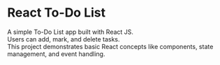 # React To-Do List

A simple To-Do List app built with React JS.  
Users can add, mark, and delete tasks.  
This project demonstrates basic React concepts like components, state management, and event handling.
